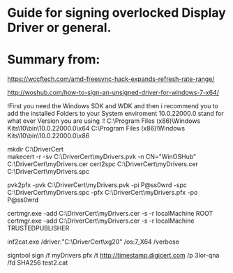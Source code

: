 # Guide for signing overlocked Display Driver or general.
# Summary from:

https://wccftech.com/amd-freesync-hack-expands-refresh-rate-range/ 

http://woshub.com/how-to-sign-an-unsigned-driver-for-windows-7-x64/

!First you need the Windows SDK and WDK and then i recommend you to add the installed Folders to your System enviroment
10.0.22000.0 stand for what ever Version you are using :!
C:\Program Files (x86)\Windows Kits\10\bin\10.0.22000.0\x64
C:\Program Files (x86)\Windows Kits\10\bin\10.0.22000.0\x86



mkdir C:\DriverCert\
makecert -r -sv C:\DriverCert\myDrivers.pvk -n CN="WinOSHub" C:\DriverCert\myDrivers.cer
cert2spc C:\DriverCert\myDrivers.cer C:\DriverCert\myDrivers.spc

pvk2pfx -pvk C:\DriverCert\myDrivers.pvk -pi P@ss0wrd -spc C:\DriverCert\myDrivers.spc -pfx C:\DriverCert\myDrivers.pfx -po P@ss0wrd

certmgr.exe -add C:\DriverCert\myDrivers.cer -s -r localMachine ROOT
certmgr.exe -add C:\DriverCert\myDrivers.cer -s -r localMachine TRUSTEDPUBLISHER



inf2cat.exe /driver:"C:\DriverCert\xg20" /os:7_X64 /verbose

signtool sign /f myDrivers.pfx /t http://timestamp.digicert.com /p 3lor-qna /fd SHA256 test2.cat
